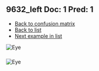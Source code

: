 ## 9632_left Doc: 1 Pred: 1
- [Back to confusion matrix](https://github.com/juliandewit/kaggle_retinopathy/blob/master/matrix.md)
- [Back to list](https://github.com/juliandewit/kaggle_retinopathy/blob/master/lists/11/list.md)
- [Next example in list](https://github.com/juliandewit/kaggle_retinopathy/blob/master/lists/11/97/971_right.md)

![Eye](https://retinopaty.blob.core.windows.net/size1024/9632_left_1.jpeg)

### 

![Eye]()
